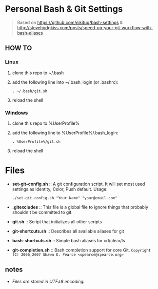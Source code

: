 # Personal Bash & Git Settings #

> Based on
> https://github.com/nikitug/bash-settings
> &
> http://stevehodgkiss.com/posts/speed-up-your-git-workflow-with-bash-aliases

## HOW TO ##

### Linux ###
  
1. clone this repo to ~/.bash
2. add the following line into ~/.bash_login (or .bashrc):

	`. ~/.bash/git.sh`

3. reload the shell
 
### Windows ###

1. clone this repo to %UserProfile%
2. add the following line to %UserProfile%/.bash_login:

	`. %UserProfile%/git.sh`

3. reload the shell

# Files #

- **set-git-config.sh** :: A git configuration script. It will set most used settings as Identity, Color, Push default. Usage:

    `./set-git-config.sh "Your Name" "your@email.com"`

- **.gitexcludes** :: This file is a global file to ignore things that probably shouldn't be committed to git.

- **git.sh** :: Script that initializes all other scripts

- **git-shortcuts.sh** :: Describes all available aliases for git

- **bash-shortcuts.sh** :: Simple bash aliases for cd/clear/ls

- **git-completion.sh** :: Bash completion support for core Git. `Copyright (C) 2006,2007 Shawn O. Pearce <spearce@spearce.org>`

## notes ##

- *Files are stored in UTF±8 encoding.*